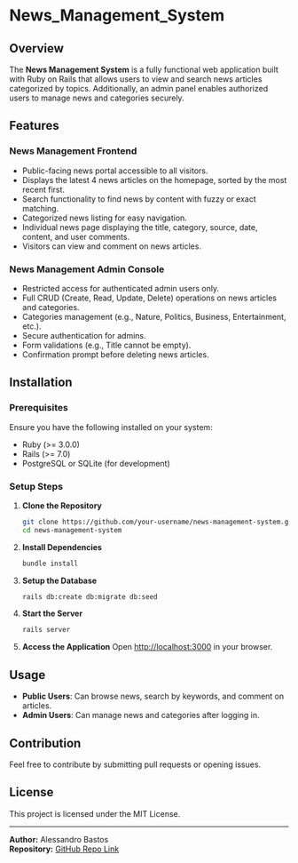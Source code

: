 # News_Management_System

## Overview
The **News Management System** is a fully functional web application built with Ruby on Rails that allows users to view and search news articles categorized by topics. Additionally, an admin panel enables authorized users to manage news and categories securely.

## Features

### News Management Frontend
- Public-facing news portal accessible to all visitors.
- Displays the latest 4 news articles on the homepage, sorted by the most recent first.
- Search functionality to find news by content with fuzzy or exact matching.
- Categorized news listing for easy navigation.
- Individual news page displaying the title, category, source, date, content, and user comments.
- Visitors can view and comment on news articles.

### News Management Admin Console
- Restricted access for authenticated admin users only.
- Full CRUD (Create, Read, Update, Delete) operations on news articles and categories.
- Categories management (e.g., Nature, Politics, Business, Entertainment, etc.).
- Secure authentication for admins.
- Form validations (e.g., Title cannot be empty).
- Confirmation prompt before deleting news articles.

## Installation

### Prerequisites
Ensure you have the following installed on your system:
- Ruby (>= 3.0.0)
- Rails (>= 7.0)
- PostgreSQL or SQLite (for development)

### Setup Steps
1. **Clone the Repository**
   ```bash
   git clone https://github.com/your-username/news-management-system.git
   cd news-management-system
   ```
2. **Install Dependencies**
   ```bash
   bundle install
   ```
3. **Setup the Database**
   ```bash
   rails db:create db:migrate db:seed
   ```
4. **Start the Server**
   ```bash
   rails server
   ```
5. **Access the Application**
   Open [http://localhost:3000](http://localhost:3000) in your browser.

## Usage
- **Public Users**: Can browse news, search by keywords, and comment on articles.
- **Admin Users**: Can manage news and categories after logging in.

## Contribution
Feel free to contribute by submitting pull requests or opening issues.

## License
This project is licensed under the MIT License.

---

**Author:** Alessandro Bastos  
**Repository:** [GitHub Repo Link](https://github.com/aletexx/news-management-system)

